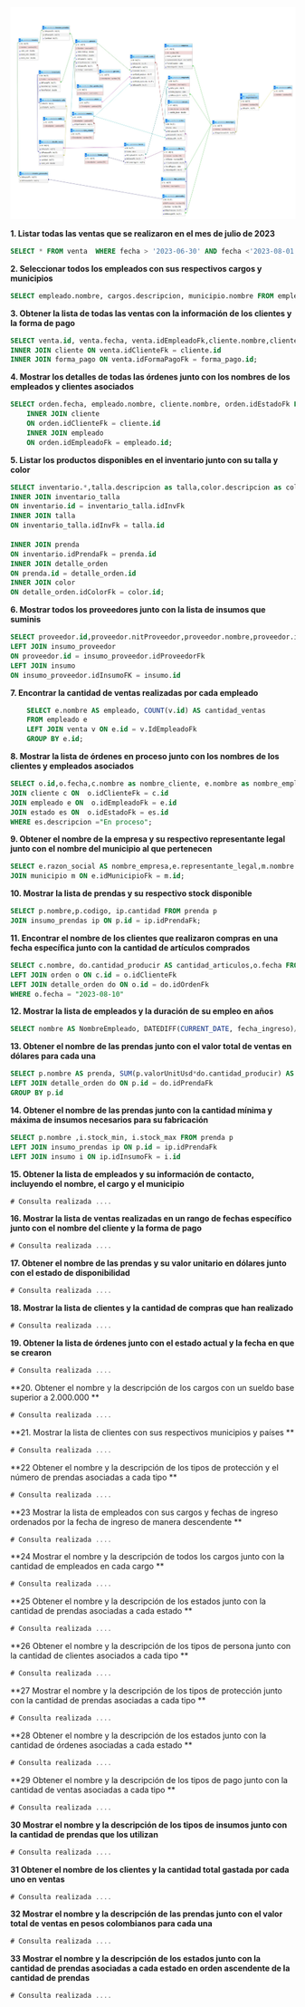 ![](https://raw.githubusercontent.com/CampusLands/DER/main/DER.jpg)

**1. Listar todas las ventas que se realizaron en el mes de julio de 2023**

```sql
SELECT * FROM venta  WHERE fecha > '2023-06-30' AND fecha <'2023-08-01';
```

**2. Seleccionar todos los empleados con sus respectivos cargos y municipios**

```sql
SELECT empleado.nombre, cargos.descripcion, municipio.nombre FROM empleado INNER JOIN cargos ON empleado.idCargoFk = cargos.id INNER JOIN municipio ON empleado.idMunicipioFk = municipio.id;
```

**3. Obtener la lista de todas las ventas con la información de los clientes y la forma de pago**

```sql 
SELECT venta.id, venta.fecha, venta.idEmpleadoFk,cliente.nombre,cliente.idCliente,cliente.fechaRegistro,cliente.idMunicipioFk,forma_pago.descripcion FROM venta 
INNER JOIN cliente ON venta.idClienteFk = cliente.id
INNER JOIN forma_pago ON venta.idFormaPagoFk = forma_pago.id;
```

**4. Mostrar los detalles de todas las órdenes junto con los nombres de los empleados y clientes asociados**

```sql
SELECT orden.fecha, empleado.nombre, cliente.nombre, orden.idEstadoFk FROM orden
    INNER JOIN cliente
    ON orden.idClienteFk = cliente.id
    INNER JOIN empleado
    ON orden.idEmpleadoFk = empleado.id;
```

**5. Listar los productos disponibles en el inventario junto con su talla y color**

```sql
SELECT inventario.*,talla.descripcion as talla,color.descripcion as color FROM inventario
INNER JOIN inventario_talla
ON inventario.id = inventario_talla.idInvFk
INNER JOIN talla
ON inventario_talla.idInvFk = talla.id

INNER JOIN prenda
ON inventario.idPrendaFk = prenda.id
INNER JOIN detalle_orden
ON prenda.id = detalle_orden.id
INNER JOIN color
ON detalle_orden.idColorFk = color.id;
```

**6. Mostrar todos los proveedores junto con la lista de insumos que suminis**

```sql
SELECT proveedor.id,proveedor.nitProveedor,proveedor.nombre,proveedor.idTipoPersona,proveedor.idMunicipioFk,insumo.nombre FROM proveedor
LEFT JOIN insumo_proveedor
ON proveedor.id = insumo_proveedor.idProveedorFk
LEFT JOIN insumo
ON insumo_proveedor.idInsumoFK = insumo.id
```

**7. Encontrar la cantidad de ventas realizadas por cada empleado**

```sql
    SELECT e.nombre AS empleado, COUNT(v.id) AS cantidad_ventas
    FROM empleado e
    LEFT JOIN venta v ON e.id = v.IdEmpleadoFk
    GROUP BY e.id;	
```

**8. Mostrar la lista de órdenes en proceso junto con los nombres de los clientes y empleados asociados**

```sql
SELECT o.id,o.fecha,c.nombre as nombre_cliente, e.nombre as nombre_empleado, es.descripcion as estado FROM orden o 
JOIN cliente c ON  o.idClienteFk = c.id
JOIN empleado e ON  o.idEmpleadoFk = e.id
JOIN estado es ON  o.idEstadoFk = es.id
WHERE es.descripcion ="En proceso";
```

**9. Obtener el nombre de la empresa y su respectivo representante legal junto con el nombre del municipio al que pertenecen**

```sql
SELECT e.razon_social AS nombre_empresa,e.representante_legal,m.nombre AS municipio FROM empresa e
JOIN municipio m ON e.idMunicipioFk = m.id;
```

**10. Mostrar la lista de prendas y su respectivo stock disponible**

```sql
SELECT p.nombre,p.codigo, ip.cantidad FROM prenda p
JOIN insumo_prendas ip ON p.id = ip.idPrendaFk;
```

**11. Encontrar el nombre de los clientes que realizaron compras en una fecha específica junto con la cantidad de artículos comprados**

```sql
SELECT c.nombre, do.cantidad_producir AS cantidad_articulos,o.fecha FROM cliente c
LEFT JOIN orden o ON c.id = o.idClienteFk
LEFT JOIN detalle_orden do ON o.id = do.idOrdenFk
WHERE o.fecha = "2023-08-10"
```

**12. Mostrar la lista de empleados y la duración de su empleo en años**

```sql
SELECT nombre AS NombreEmpleado, DATEDIFF(CURRENT_DATE, fecha_ingreso)/365 AS DuracionEmpleoAnos FROM empleado;
```

**13. Obtener el nombre de las prendas junto con el valor total de ventas en dólares para cada una**

```sql
SELECT p.nombre AS prenda, SUM(p.valorUnitUsd*do.cantidad_producir) AS total  FROM prenda p
LEFT JOIN detalle_orden do ON p.id = do.idPrendaFk
GROUP BY p.id
```

**14. Obtener el nombre de las prendas junto con la cantidad mínima y máxima de insumos necesarios para su fabricación**

```sql
SELECT p.nombre ,i.stock_min, i.stock_max FROM prenda p
LEFT JOIN insumo_prendas ip ON p.id = ip.idPrendaFk
LEFT JOIN insumo i ON ip.idInsumoFk = i.id 
```

**15. Obtener la lista de empleados y su información de contacto, incluyendo el nombre, el cargo y el municipio**

```sql
# Consulta realizada ....
```

**16. Mostrar la lista de ventas realizadas en un rango de fechas específico junto con el nombre del cliente y la forma de pago**

```sql
# Consulta realizada ....
```

**17. Obtener el nombre de las prendas y su valor unitario en dólares junto con el estado de disponibilidad**

```sql
# Consulta realizada ....
```

**18. Mostrar la lista de clientes y la cantidad de compras que han realizado**

```sql
# Consulta realizada ....
```

**19. Obtener la lista de órdenes junto con el estado actual y la fecha en que se crearon**

```sql
# Consulta realizada ....
```

**20. Obtener el nombre y la descripción de los cargos con un sueldo base superior a 2.000.000 **

```sql
# Consulta realizada ....
```

**21. Mostrar la lista de clientes con sus respectivos municipios y países **

```sql
# Consulta realizada ....
```

**22 Obtener el nombre y la descripción de los tipos de protección y el número de prendas asociadas a cada tipo **

```sql
# Consulta realizada ....
```

**23 Mostrar la lista de empleados con sus cargos y fechas de ingreso ordenados por la fecha de ingreso de manera descendente **

```sql
# Consulta realizada ....
```

**24 Mostrar el nombre y la descripción de todos los cargos junto con la cantidad de empleados en cada cargo **

```sql
# Consulta realizada ....
```

**25 Obtener el nombre y la descripción de los estados junto con la cantidad de prendas asociadas a cada estado **

```sql
# Consulta realizada ....
```

**26 Obtener el nombre y la descripción de los tipos de persona junto con la cantidad de clientes asociados a cada tipo **

```sql
# Consulta realizada ....
```

**27 Mostrar el nombre y la descripción de los tipos de protección junto con la cantidad de prendas asociadas a cada tipo **

```sql
# Consulta realizada ....
```

**28 Obtener el nombre y la descripción de los estados junto con la cantidad de órdenes asociadas a cada estado **

```sql
# Consulta realizada ....
```

**29 Obtener el nombre y la descripción de los tipos de pago junto con la cantidad de ventas asociadas a cada tipo **

```sql
# Consulta realizada ....
```

**30 Mostrar el nombre y la descripción de los tipos de insumos junto con la cantidad de prendas que los utilizan**

```sql
# Consulta realizada ....
```

**31 Obtener el nombre de los clientes y la cantidad total gastada por cada uno en ventas**

```sql
# Consulta realizada ....
```

**32 Mostrar el nombre y la descripción de las prendas junto con el valor total de ventas en pesos colombianos para cada una**

```sql
# Consulta realizada ....
```

**33 Mostrar el nombre y la descripción de los estados junto con la cantidad de prendas asociadas a cada estado en orden ascendente de la cantidad de prendas**

```sql
# Consulta realizada ....
```